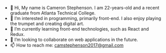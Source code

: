 - 👋 Hi, My name is Cameron Stephenson. I am 22-years-old and a recent graduate from Atlanta Technical College.
- 👀 I’m interested in programming, primarily front-end. I also enjoy playing the trumpet and creating digital art.
- 🌱 I’m currently learning front-end technologies, such as React and Redux.
- 💞️ I’m looking to collaborate on web applications in the future.
- 📫 How to reach me: camstephenson2017@gmail.com

<!---
CamSteph/CamSteph is a ✨ special ✨ repository because its `README.md` (this file) appears on your GitHub profile.
You can click the Preview link to take a look at your changes.
--->
